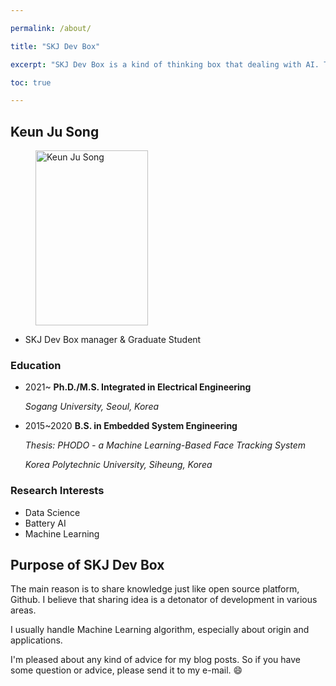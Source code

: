 ```yaml
---

permalink: /about/

title: "SKJ Dev Box"

excerpt: "SKJ Dev Box is a kind of thinking box that dealing with AI. The purpose of this blog is to share a idea, especially how to approach and apply algorithms."

toc: true

---
```


## Keun Ju Song

<figure>
  <img src="{{ '/assets/images/skj.png' | relative_url }}" alt="Keun Ju Song"
       height="280" width="180">
</figure>

- SKJ Dev Box manager & Graduate Student

### Education

- 2021~  **Ph.D./M.S. Integrated in Electrical Engineering**

  *Sogang University, Seoul, Korea* 

* 2015~2020 **B.S. in Embedded System Engineering**

  *Thesis: PHODO - a Machine Learning-Based Face Tracking System*

  *Korea Polytechnic University, Siheung, Korea*

### Research Interests

* Data Science
* Battery AI
* Machine Learning

## Purpose of SKJ Dev Box

The main reason is to share knowledge just like open source platform, Github. I believe that sharing idea is a detonator of development in various areas. 

I usually handle Machine Learning algorithm, especially about origin and applications.

I'm pleased about any kind of advice for my blog posts. So if you have some question or advice, please send it to my e-mail. :smile:
